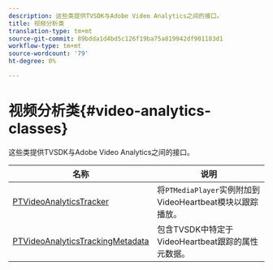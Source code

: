 ```yaml
---
description: 这些类提供TVSDK与Adobe Video Analytics之间的接口。
title: 视频分析类
translation-type: tm+mt
source-git-commit: 89bdda1d4bd5c126f19ba75a819942df901183d1
workflow-type: tm+mt
source-wordcount: '79'
ht-degree: 0%

---
```



# 视频分析类{#video-analytics-classes}

这些类提供TVSDK与Adobe Video Analytics之间的接口。

| 名称 | 说明 |
|---|---|
| [PTVideoAnalyticsTracker](https://help.adobe.com/en_US/primetime/api/psdk/vhl_tvsdk_ios/Classes/PTVideoAnalyticsTracker.html) | 将`PTMediaPlayer`实例附加到VideoHeartbeat模块以跟踪播放。 |
| [PTVideoAnalyticsTrackingMetadata](https://help.adobe.com/en_US/primetime/api/psdk/vhl_tvsdk_ios/Classes/PTVideoAnalyticsTrackingMetadata.html) | 包含TVSDK中特定于VideoHeartbeat跟踪的属性元数据。 |